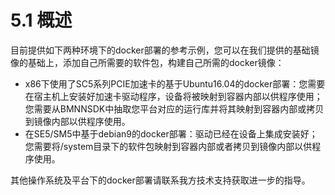 # 5.1 概述

目前提供如下两种环境下的docker部署的参考示例，您可以在我们提供的基础镜像的基础上，添加自己所需要的软件包，构建自己所需的docker镜像：

* x86下使用了SC5系列PCIE加速卡的基于Ubuntu16.04的docker部署：您需要在宿主机上安装好加速卡驱动程序，设备将被映射到容器内部以供程序使用；您需要从BMNNSDK中抽取您平台对应的运行库并将其映射到容器内部或拷贝到镜像内部以供程序使用。
* 在SE5/SM5中基于debian9的docker部署：驱动已经在设备上集成安装好；您需要将/system目录下的软件包映射到容器内部或者拷贝到镜像内部以供程序使用。

其他操作系统及平台下的docker部署请联系我方技术支持获取进一步的指导。
